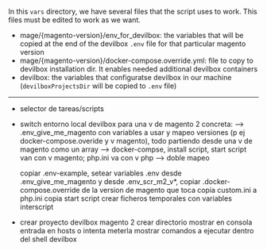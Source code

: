 In this `vars` directory, we have several files that the script uses to work. This files must be edited to work as we want.

- mage/{magento-version}/env_for_devilbox: the variables that will be copied at the end of the devilbox `.env` file for that particular magento version
- mage/{magento-version}/docker-compose.override.yml: file to copy to devilbox installation dir. It enables needed additional devilbox containers
- devilbox: the variables that configuratse devilbox in our machine (`devilboxProjectsDir` will be copied to `.env` file)


---

- selector de tareas/scripts
- switch entorno local devilbox para una v de magento 2 concreta: 
    --> .env_give_me_magento con variables a usar y mapeo versiones (p ej docker-compose.overide y v magento), todo partiendo desde una v de magento como un array
    --> docker-compse, install script, start script van con v magento; php.ini va con v php --> doble mapeo

    copiar .env-example, setear variables .env desde .env_give_me_magento y desde .env_scr_m2_v*, 
    copiar .docker-compose.override de la version de magento que toca
    copia custom.ini a php.ini
    copia start script
    crear ficheros temporales con variables interscript
- crear proyecto devilbox magento 2
    crear directorio
    mostrar en consola entrada en hosts o intenta meterla
    mostrar comandos a ejecutar dentro del shell devilbox